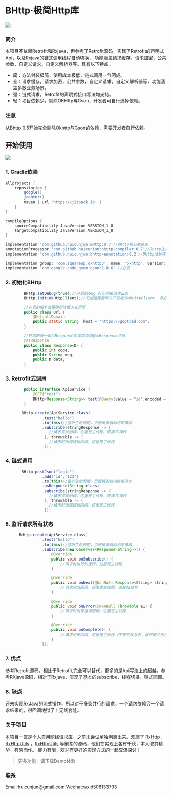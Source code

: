 # BHttp·极简Http库

<img src="https://v1.jinrishici.com/all.svg">

### 简介

本项目不依赖Retrofit和Rxjava，但参考了Retrofit源码，实现了Retrofit的声明式Api，以及Rxjava的链式调用线程自动切换，
功能涵盖请求缓存，请求加密，公共参数，自定义请求，自定义解析器等。具有以下特点：

* 简：方法封装极简，使用成本极低，链式调用一气呵成。
* 全：请求缓存，请求加密，公共参数，自定义请求，自定义解析器等，功能涵盖多数业务场景。
* 强：链式请求，Retrofit的声明式接口写法均支持。
* 轻：项目依赖少，剔除OKHttp与Gson，开发者可自行选择依赖。

### 注意
从Bhttp 0.5开始完全剔除Okhttp与Gson的依赖，需要开发者自行依赖。



## 开始使用
 [![](https://jitpack.io/v/huicunjun/BHttp.svg)](https://jitpack.io/#huicunjun/BHttp)
### 1.  Gradle依赖

```groovy
allprojects {
    repositories {
        google()
        jcenter()
        maven { url 'https://jitpack.io' }
    }
}

compileOptions {
    sourceCompatibility JavaVersion.VERSION_1_8
    targetCompatibility JavaVersion.VERSION_1_8
}

implementation 'com.github.huicunjun:BHttp:0.7'//BHttp核心依赖库
annotationProcessor 'com.github.huicunjun:bhttp-compiler:0.7'//Bhttp生成库 kotlin项目请使用kapt
implementation 'com.github.huicunjun:bhttp-annotation:0.2'//BHttp注解库

implementation group: 'com.squareup.okhttp3', name: 'okhttp', version: '4.7.2'//必须
implementation 'com.google.code.gson:gson:2.8.6' //必须
```
### 2.  初始化BHttp

```java
        BHttp.setDebug(true);//开启debug 打印网络请求日志
        BHttp.init(okHttpClient);//可根据需要传入开发者的okHttpClient  非必须

        //在您的域名常量使用注解方式声明
        public class Url {
            @DefaultDomain
            public static String  host = "https://gdptdad.com";
        }

        //在您的统一返回Response实体类添加@AsResponse注解
        @AsResponse
        public class Response<D> {
            public int code;
            public String msg;
            public D data;
        }

```
### 3.  Retrofit式调用

```java
        public interface ApiService {
            @GET("test")
            BHttp<Response<String>> test(@Query(value = "id",encoded = true) String id);
        }

       BHttp.create(ApiService.class)
                .test("hello")
                .to(this)//监听生命周期，页面销毁自动结束请求
                .subscribe(stringResponse -> {
                   //请求完成回调，这里是主线程，直接UI操作
                 }, throwable -> {
                   //请求时出现错误回调，这里是主线程        
                 });

```

### 4.  链式调用
```java
       BHttp.postJson("login")
                .add("id","123")
                .to(this)//监听生命周期，页面销毁自动结束请求
                .asResponse(String.class)
                .subscribe(stringResponse -> {
                   //请求完成回调，这里是主线程，直接UI操作
                 }, throwable -> {
                   //请求时出现错误回调，这里是主线程        
                 });

```
### 5.  监听请求所有状态
```java
      BHttp.create(ApiService.class)
                .test("hello")
                .to(this)//监听生命周期，页面销毁自动结束请求
                .subscribe(new Observer<Response<String>>() {
                    @Override
                    public void onSubscribe() {
                        //请求前执行的逻辑，这里是主线程
                    }

                    @Override
                    public void onNext(@NonNull Response<String> stringResponse) {
                        //请求完成回调，这里是主线程，直接UI操作
                    }

                    @Override
                    public void onError(@NonNull Throwable e1) {
                        //请求时出现错误回调，这里是主线程
                    }

                    @Override
                    public void onComplete() {
                        //请求结束回调，这里是主线程（不管失败与否，最终都会执行改方法！）
                    }
                });

```
### 7.  优点  
参考Retrofit源码，相比于Retrofit,完全可以替代，更多的是Api写法上的超越。参考RXjava源码，相对于Rxjava，实现了基本的subscribe，线程切换，链式回调。

### 8.  缺点  
还未实现RxJava的流式操作，所以对于多条并行的请求，一个请求依赖另一个请求结果的，得回调地狱了！无线套娃。

                
### 关于项目
本项目一直是个人自用网络请求库。之前未尝试单独剥离出来。观摩了 [RxHttp](https://github.com/liujingxing/okhttp-RxHttp "RxHttp" )，[RxHttpUtils](https://github.com/lygttpod/RxHttpUtils) ，[RxHttpUtils](https://github.com/lygttpod/RxHttpUtils) 等前辈的源码，他们在实现上各有千秋，本人取其精华，有感而作。
能力有限，欢迎有更好的实现方式的一起交流探讨！

> 更多功能，请下载Demo体验

### 联系
Emali:huicunjun@gmail.com
Wechat:wxid508133793

